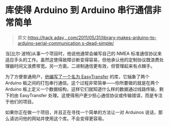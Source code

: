# 库使得 Arduino 到 Arduino 串行通信非常简单

> 原文:[https://hack aday . com/2011/05/31/library-makes-arduino-to-arduino-serial-communication s-dead-simple/](https://hackaday.com/2011/05/31/library-makes-arduino-to-arduino-serial-communications-dead-simple/)

当[比尔·波特]从事一个项目时，他说他通常会编写自己的 NMEA 标准通信协议来适应手头的工作。虽然这使得故障诊断变得容易，但他承认他的定制协议既浪费处理器时间又浪费带宽。另一方面，二进制通信更有效，但管理起来有点棘手。

为了方便普通用户，[他编写了一个名为 EasyTransfer](http://www.billporter.info/easytransfer-arduino-library/) 的库，它抽象了两个 Arduino 板之间的打包串行通信。这个过程非常简单——你所要做的就是在两个 Arduino 板上定义一个数据结构，这样它们就知道什么样的数据通过线路传输，剩下的由 EasyTransfer 处理。这使得用户更少担心通信协议或传输错误，而是专注于他们的项目。

如果你正在做一个项目，并且正在寻找一个简单的方法让一对 Arduinos 说话，那么请访问他的网站并使用这个库。不会变得更容易。